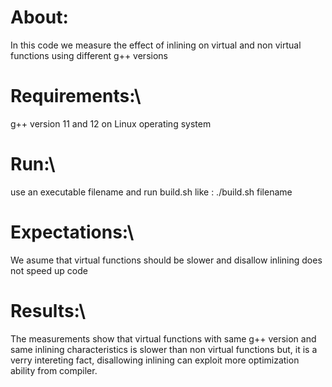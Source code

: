 # About:
In this code we measure the effect of inlining on virtual and non virtual functions using different g++ versions

# Requirements:\
g++ version 11 and 12 on Linux operating system

# Run:\
use an executable filename
and run build.sh like : ./build.sh filename

# Expectations:\
We asume that virtual functions should be slower and disallow inlining does not speed up code

# Results:\
The measurements show that virtual functions with same g++ version and same inlining characteristics is slower than
non virtual functions but, it is a verry intereting fact, disallowing inlining can exploit more optimization ability from compiler.  
